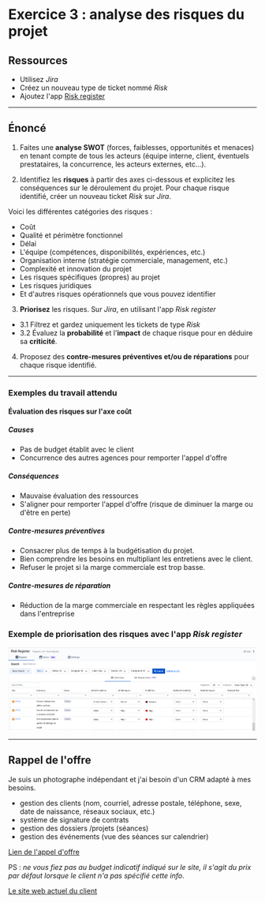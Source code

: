 # Exercice 3 : analyse des risques du projet

## Ressources

- Utilisez *Jira*
- Créez un nouveau type de ticket nommé *Risk*
- Ajoutez l'app [Risk register](https://marketplace.atlassian.com/apps/1225439/risk-analyzer-for-jira-free?hosting=cloud&tab=overview)

---

## Énoncé

1. Faites une **analyse SWOT** (forces, faiblesses, opportunités et menaces) en tenant compte de tous les acteurs (équipe interne, client, éventuels prestataires, la concurrence, les acteurs externes, etc...).

2. Identifiez les **risques** à partir des axes ci-dessous et explicitez les conséquences sur le déroulement du projet. Pour chaque risque identifié, créer un nouveau ticket *Risk* sur *Jira*.

Voici les différentes catégories des risques : 
- Coût
- Qualité et périmètre fonctionnel
- Délai
- L'équipe (compétences, disponibilités, expériences, etc.)
- Organisation interne (stratégie commerciale, management, etc.)
- Complexité et innovation du projet
- Les risques spécifiques (propres) au projet
- Les risques juridiques
- Et d'autres risques opérationnels que vous pouvez identifier

3. **Priorisez** les risques. 
Sur *Jira*, en utilisant l'app *Risk register*
- 3.1 Filtrez et gardez uniquement les tickets de type *Risk*
- 3.2 Évaluez la **probabilité** et l'**impact** de chaque risque pour en déduire sa **criticité**.

4. Proposez des **contre-mesures préventives et/ou de réparations** pour chaque risque identifié.

---

### Exemples du travail attendu

#### Évaluation des risques sur l'axe coût

##### Causes

- Pas de budget établit avec le client
- Concurrence des autres agences pour remporter l'appel d'offre

##### Conséquences

- Mauvaise évaluation des ressources
- S'aligner pour remporter l'appel d'offre (risque de diminuer la marge ou d'être en perte)

##### Contre-mesures préventives

- Consacrer plus de temps à la budgétisation du projet.
- Bien comprendre les besoins en multipliant les entretiens avec le client.
- Refuser le projet si la marge commerciale est trop basse.

##### Contre-mesures de réparation

- Réduction de la marge commerciale en respectant les règles appliquées dans l'entreprise

### Exemple de priorisation des risques avec l'app *Risk register*

![priorisation](img/priorisation.png)

---

## Rappel de l'offre

Je suis un photographe indépendant et j'ai besoin d'un CRM adapté à mes besoins.
- gestion des clients (nom, courriel, adresse postale, téléphone, sexe, date de naissance, réseaux sociaux, etc.)
- système de signature de contrats
- gestion des dossiers /projets (séances)
- gestion des événements (vue des séances sur calendrier)

[Lien de l'appel d'offre](https://www.codeur.com/projects/330179-creation-d-un-crm)

PS : *ne vous fiez pas au budget indicatif indiqué sur le site, il s'agit du prix par défaut lorsque le client n'a pas spécifié cette info*.

[Le site web actuel du client](https://justinehphotography.com/)
